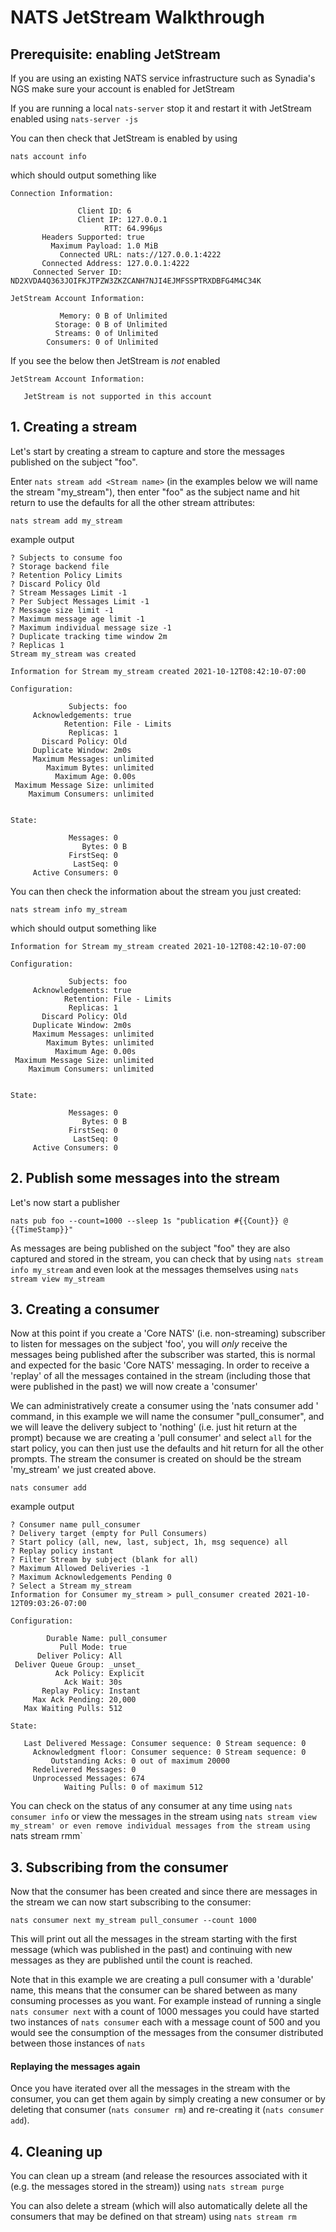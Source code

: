 # NATS JetStream Walkthrough

## Prerequisite: enabling JetStream

If you are using an existing NATS service infrastructure such as Synadia's NGS make sure your account is enabled for JetStream

If you are running a local `nats-server` stop it and restart it with JetStream enabled using `nats-server -js`

You can then check that JetStream is enabled by using 

```shell
nats account info
```
which should output something like
```
Connection Information:

               Client ID: 6
               Client IP: 127.0.0.1
                     RTT: 64.996µs
       Headers Supported: true
         Maximum Payload: 1.0 MiB
           Connected URL: nats://127.0.0.1:4222
       Connected Address: 127.0.0.1:4222
     Connected Server ID: ND2XVDA4Q363JOIFKJTPZW3ZKZCANH7NJI4EJMFSSPTRXDBFG4M4C34K

JetStream Account Information:

           Memory: 0 B of Unlimited
          Storage: 0 B of Unlimited
          Streams: 0 of Unlimited
        Consumers: 0 of Unlimited 
```

If you see the below then JetStream is _not_ enabled

```text
JetStream Account Information:

   JetStream is not supported in this account
```

## 1. Creating a stream

Let's start by creating a stream to capture and store the messages published on the subject "foo".

Enter `nats stream add <Stream name>` (in the examples below we will name the stream "my_stream"), then enter "foo" as the subject name and hit return to use the defaults for all the other stream attributes:

```shell
nats stream add my_stream
```
example output
```text
? Subjects to consume foo
? Storage backend file
? Retention Policy Limits
? Discard Policy Old
? Stream Messages Limit -1
? Per Subject Messages Limit -1
? Message size limit -1
? Maximum message age limit -1
? Maximum individual message size -1
? Duplicate tracking time window 2m
? Replicas 1
Stream my_stream was created

Information for Stream my_stream created 2021-10-12T08:42:10-07:00

Configuration:

             Subjects: foo
     Acknowledgements: true
            Retention: File - Limits
             Replicas: 1
       Discard Policy: Old
     Duplicate Window: 2m0s
     Maximum Messages: unlimited
        Maximum Bytes: unlimited
          Maximum Age: 0.00s
 Maximum Message Size: unlimited
    Maximum Consumers: unlimited


State:

             Messages: 0
                Bytes: 0 B
             FirstSeq: 0
              LastSeq: 0
     Active Consumers: 0
```

You can then check the information about the stream you just created:

```shell
nats stream info my_stream
```
which should output something like
```text
Information for Stream my_stream created 2021-10-12T08:42:10-07:00

Configuration:

             Subjects: foo
     Acknowledgements: true
            Retention: File - Limits
             Replicas: 1
       Discard Policy: Old
     Duplicate Window: 2m0s
     Maximum Messages: unlimited
        Maximum Bytes: unlimited
          Maximum Age: 0.00s
 Maximum Message Size: unlimited
    Maximum Consumers: unlimited


State:

             Messages: 0
                Bytes: 0 B
             FirstSeq: 0
              LastSeq: 0
     Active Consumers: 0
```

## 2. Publish some messages into the stream

Let's now start a publisher

```shell
nats pub foo --count=1000 --sleep 1s "publication #{{Count}} @ {{TimeStamp}}"
```

As messages are being published on the subject "foo" they are also captured and stored in the stream, you can check that by using `nats stream info my_stream` and even look at the messages themselves using `nats stream view my_stream`

## 3. Creating a consumer

Now at this point if you create a 'Core NATS' (i.e. non-streaming) subscriber to listen for messages on the subject 'foo', you will _only_ receive the messages being published after the subscriber was started, this is normal and expected for the basic 'Core NATS' messaging. In order to receive a 'replay' of all the messages contained in the stream (including those that were published in the past) we will now create a 'consumer'

We can administratively create a consumer using the 'nats consumer add <Consumer name>' command, in this example we will name the consumer "pull_consumer", and we will leave the delivery subject to 'nothing' (i.e. just hit return at the prompt) because we are creating a 'pull consumer' and select `all` for the start policy, you can then just use the defaults and hit return for all the other prompts. The stream the consumer is created on should be the stream 'my_stream' we just created above.

```shell
nats consumer add
```
example output
```text
? Consumer name pull_consumer
? Delivery target (empty for Pull Consumers)
? Start policy (all, new, last, subject, 1h, msg sequence) all
? Replay policy instant
? Filter Stream by subject (blank for all)
? Maximum Allowed Deliveries -1
? Maximum Acknowledgements Pending 0
? Select a Stream my_stream
Information for Consumer my_stream > pull_consumer created 2021-10-12T09:03:26-07:00

Configuration:

        Durable Name: pull_consumer
           Pull Mode: true
      Deliver Policy: All
 Deliver Queue Group: _unset_
          Ack Policy: Explicit
            Ack Wait: 30s
       Replay Policy: Instant
     Max Ack Pending: 20,000
   Max Waiting Pulls: 512

State:

   Last Delivered Message: Consumer sequence: 0 Stream sequence: 0
     Acknowledgment floor: Consumer sequence: 0 Stream sequence: 0
         Outstanding Acks: 0 out of maximum 20000
     Redelivered Messages: 0
     Unprocessed Messages: 674
            Waiting Pulls: 0 of maximum 512
```

You can check on the status of any consumer at any time using `nats consumer info` or view the messages in the stream using `nats stream view my_stream' or even remove individual messages from the stream using `nats stream rmm`

## 3. Subscribing from the consumer

Now that the consumer has been created and since there are messages in the stream we can now start subscribing to the consumer:

```shell
nats consumer next my_stream pull_consumer --count 1000
```

This will print out all the messages in the stream starting with the first message (which was published in the past) and continuing with new messages as they are published until the count is reached.

Note that in this example we are creating a pull consumer with a 'durable' name, this means that the consumer can be shared between as many consuming processes as you want. For example instead of running a single `nats consumer next` with a count of 1000 messages you could have started two instances of `nats consumer` each with a message count of 500 and you would see the consumption of the messages from the consumer distributed between those instances of `nats`

#### Replaying the messages again

Once you have iterated over all the messages in the stream with the consumer, you can get them again by simply creating a new consumer or by deleting that consumer (`nats consumer rm`) and re-creating it (`nats consumer add`).

## 4. Cleaning up

You can clean up a stream (and release the resources associated with it (e.g. the messages stored in the stream)) using `nats stream purge`

You can also delete a stream (which will also automatically delete all the consumers that may be defined on that stream) using `nats stream rm`